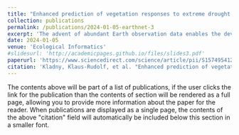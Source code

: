 ```yaml
---
title: "Enhanced prediction of vegetation responses to extreme drought using deep learning and Earth observation data"
collection: publications
permalink: /publications/2024-01-05-earthnet-3
excerpt: 'The advent of abundant Earth observation data enables the development of novel predictive methods for forecasting climate impacts on the state and health of terrestrial ecosystems. Here, we predict the spatial and temporal variations of land surface reflectance and vegetation greenness, measuring the density of green vegetation and active foliage area, conditioned on current and past weather and the local topography. We train two alternative recurrent deep learning models that combine Long Short-Term Memory cells with convolutional layers (ConvLSTM) for forecasting the spatially resolved deviation of surface reflectance across a heterogeneous landscape from a specified initial state. Using data from diverse ecosystems and land cover types across Europe and following a standardized model evaluation framework (EarthNet2021 Challenge), our results indicate increased performance in predicting surface greenness during extreme drought events of the models presented here, compared to currently published benchmarks. This demonstrates how deep learning methods for optical Earth observation time series enable an early-warning of vegetation responses to the impacts of climatic extreme events, such as the drought-related loss of green foliage.'
date: 2024-01-05
venue: 'Ecological Informatics'
#slidesurl: 'http://academicpages.github.io/files/slides3.pdf'
paperurl: 'https://www.sciencedirect.com/science/article/pii/S1574954124000165'
citation: 'Kladny, Klaus-Rudolf, et al. "Enhanced prediction of vegetation responses to extreme drought using deep learning and Earth observation data." Ecological Informatics 80 (2024): 102474.'
---
```


The contents above will be part of a list of publications, if the user clicks the link for the publication than the contents of section will be rendered as a full page, allowing you to provide more information about the paper for the reader. When publications are displayed as a single page, the contents of the above "citation" field will automatically be included below this section in a smaller font.